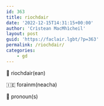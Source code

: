 ```yaml
---
id: 363
title: riochdair
date: '2022-12-15T14:31:15+00:00'
author: 'Crìstean MacMhìcheil'
layout: post
guid: 'https://faclair.lgbt/?p=363'
permalink: /riochdair/
categories:
    - gd
---
```


&#x1f3f4;&#xe0067;&#xe0062;&#xe0073;&#xe0063;&#xe0074;&#xe007f; riochdair(ean)

&#x1f1ee;&#x1f1ea; forainm(neacha)

&#x1f3f4;&#xe0067;&#xe0062;&#xe0065;&#xe006e;&#xe0067;&#xe007f; pronoun(s)